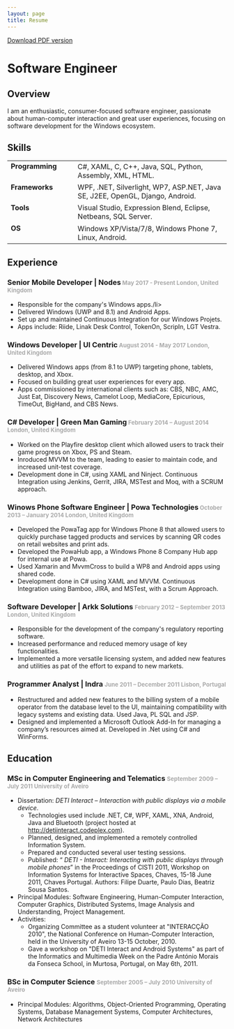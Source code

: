 ```yaml
---
layout: page
title: Resume
---
```

<a title="http://sdrv.ms/10WncNr" href="http://sdrv.ms/10WncNr">Download PDF version</a>
<h1>Software Engineer</h1>
<h2>Overview</h2>
I am an enthusiastic, consumer-focused software engineer, passionate about human-computer interaction and great user experiences, focusing on software development for the Windows ecosystem.
<h2>Skills</h2>
<table>
<tbody>
<tr>
<td>
<h4 style="margin-top: 0em; margin-right: 2em;">Programming</h4>
</td>
<td>C#, XAML, C, C++, Java, SQL, Python, Assembly, XML, HTML.</td>
</tr>
<tr>
<td>
<h4 style="margin-top: 0em; margin-right: 2em;">Frameworks</h4>
</td>
<td>WPF, .NET, Silverlight, WP7, ASP.NET, Java SE, J2EE, OpenGL, Django, Android.</td>
</tr>
<tr>
<td>
<h4 style="margin-top: 0em; margin-right: 2em;">Tools</h4>
</td>
<td>Visual Studio, Expression Blend, Eclipse, Netbeans, SQL Server.</td>
</tr>
<tr>
<td>
<h4 style="margin-top: 0em; margin-right: 2em;">OS</h4>
</td>
<td>Windows XP/Vista/7/8, Windows Phone 7, Linux, Android.</td>
</tr>
</tbody>
</table>
<h2>Experience</h2>
<h3>Senior Mobile Developer | Nodes<span style="font-size: small; color: #aaaaaa;"> May 2017 - Present
London, United Kingdom</span></h3>
<ul>
	<li>Responsible for the company's Windows apps./li>
	<li>Delivered Windows (UWP and 8.1) and Android Apps.</li>
	<li>Set up and maintained Continuous Integration for our Windows Projets.</li>
	<li>Apps include: Riide, Linak Desk Control, TokenOn, ScripIn, LGT Vestra.</li>
</ul>
<h3>Windows Developer | UI Centric<span style="font-size: small; color: #aaaaaa;"> August 2014 - May 2017
London, United Kingdom</span></h3>
<ul>
	<li>Delivered Windows apps (from 8.1 to UWP) targeting phone, tablets,  desktop, and Xbox.</li>
	<li>Focused on building great user experiences for every app.</li>
	<li>Apps commissioned by international clients such as: CBS, NBC, AMC, Just Eat, Discovery News, Camelot Loop, MediaCore,  Epicurious, TimeOut, BigHand, and CBS News.</li>
</ul>
<h3>C# Developer | Green Man Gaming<span style="font-size: small; color: #aaaaaa;"> February 2014 – August 2014
London, United Kingdom</span></h3>
<ul>
	<li>Worked on the Playfire desktop client which allowed users to track their game progress on Xbox, PS and Steam.</li>
	<li>Inroduced MVVM to the team, leading to easier to maintain code, and increased unit-test coverage.</li>
	<li>Development done in C#, using XAML and Ninject. Continuous Integration using Jenkins, Gerrit, JIRA, MSTest and Moq, with a SCRUM approach.</li>
</ul>
<h3>Winows Phone Software Engineer | Powa Technologies<span style="font-size: small; color: #aaaaaa;"> October 2013 – January 2014
London, United Kingdom</span></h3>
<ul>
	<li>Developed the PowaTag app for Windows Phone 8 that allowed users to quickly purchase tagged products and services by scanning QR codes on retail websites and print ads.</li>
	<li>Developed the PowaHub app, a Windows Phone 8 Company Hub app for internal use at Powa.</li>
	<li>Used Xamarin and MvvmCross to build a WP8 and Android apps using shared code.</li>
	<li>Development done in C# using XAML and MVVM. Continuous Integration using Bamboo, JIRA, and MSTest, with a Scrum Approach.</li>
</ul>
<h3>Software Developer | Arkk Solutions <span style="font-size: small; color: #aaaaaa;">February 2012 – September 2013
London, United Kingdom</span></h3>
<ul>
	<li>Responsible for the development of the company's regulatory reporting software.</li>
	<li>Increased performance and reduced memory usage of key functionalities.</li>
	<li>Implemented a more versatile licensing system, and added new features and utilities as pat of the effort to expand to new markets.</li>
</ul>
<h3>Programmer Analyst | Indra <span style="font-size: small; color: #aaaaaa;">June 2011 – December 2011
Lisbon, Portugal</span></h3>
<ul>
	<li>Restructured and added new features to the billing system of a mobile operator from the database level to the UI, maintaining compatibility with legacy systems and existing data. Used Java, PL SQL and JSP.</li>
	<li>Designed and implemented a Microsoft Outlook Add-In for managing a company’s resources aimed at. Developed in .Net using C# and WinForms.</li>
</ul>
<h2>Education</h2>
<h3>MSc in Computer Engineering and Telematics <span style="font-size: small; color: #aaaaaa;">September 2009 – July 2011
University of Aveiro</span></h3>
<ul>
	<li>Dissertation: <em>DETI Interact – Interaction with public displays via a mobile device</em>.</li>
	<li style="list-style-type: none;">
<ul>
	<li>Technologies used include .NET, C#, WPF, XAML, XNA, Android, Java and Bluetooth (project hosted at <a href="http://detiinteract.codeplex.com">http://detiinteract.codeplex.com</a>).</li>
	<li>Planned, designed, and implemented a remotely controlled Information System.</li>
	<li>Prepared and conducted several user testing sessions.</li>
	<li>Published: “ <em>DETI - Interact: Interacting with public displays through mobile phones</em>” in the Proceedings of CISTI 2011, Workshop on Information Systems for Interactive Spaces, Chaves, 15-18 June 2011, Chaves Portugal. Authors: Filipe Duarte, Paulo Dias, Beatriz Sousa Santos.</li>
</ul>
</li>
	<li>Principal Modules: Software Engineering, Human-Computer Interaction, Computer Graphics, Distributed Systems, Image Analysis and Understanding, Project Management.</li>
	<li>Activities:</li>
	<li style="list-style-type: none;">
<ul>
	<li>Organizing Committee as a student volunteer at "INTERACÇÃO 2010", the National Conference on Human-Computer Interaction, held in the University of Aveiro 13-15 October, 2010.</li>
	<li>Gave a workshop on "DETI Interact and Android Systems" as part of the Informatics and Multimedia Week on the Padre António Morais da Fonseca School, in Murtosa, Portugal, on May 6th, 2011.</li>
</ul>
</li>
</ul>
<h3>BSc in Computer Science <span style="font-size: small; color: #aaaaaa;">September 2005 – July 2010
University of Aveiro</span></h3>
<ul>
	<li>Principal Modules: Algorithms, Object-Oriented Programming, Operating Systems, Database Management Systems, Computer Architectures, Network Architectures</li>
</ul>
